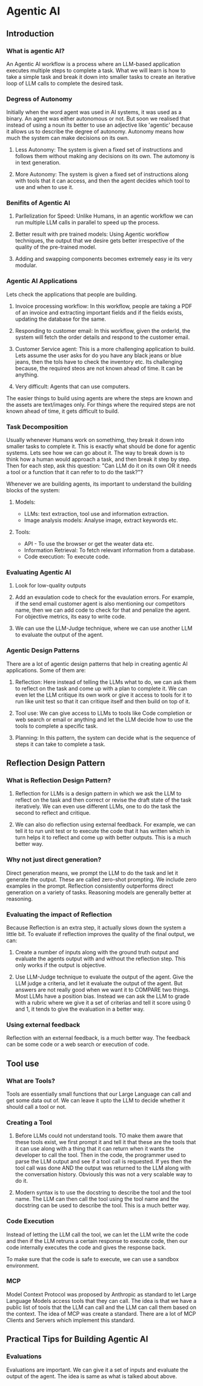 # Agentic AI

## Introduction

### What is agentic AI?

An Agentic AI workflow is a process where an LLM-based application executes multiple steps to complete a task. What we will learn is how to take a simple task and break it down into smaller tasks to create an iterative loop of LLM calls to complete the desired task.

### Degress of Autonomy

Initially when the word agent was used in AI systems, it was used as a binary. An agent was either autonomous or not. But soon we realised that instead of using a noun its better to use an adjective like 'agentic' because it allows us to describe the degree of autonomy. Autonomy means how much the system can make decisions on its own.

1. Less Autonomy: The system is given a fixed set of instructions and follows them without making any decisions on its own. The automony is in text generation.

2. More Autonomy: The system is given a fixed set of instructions along with tools that it can access, and then the agent decides which tool to use and when to use it.

### Benifits of Agentic AI

1. Parllelization for Speed: Unlike Humans, in an agentic workflow we can run multiple LLM calls in parallel to speed up the process.

2. Better result with pre trained models: Using Agentic workflow techniques, the output that we desire gets better irrespective of the quality of the pre-trained model.

3. Adding and swapping components becomes extremely easy ie its very modular.

### Agentic AI Applications

Lets check the applications that people are building.

1. Invoice processing workflow: In this workflow, people are taking a PDF of an invoice and extracting important fields and if the fields exists, updating the database for the same.

2. Responding to customer email: In this workflow, given the orderId, the system will fetch the order details and respond to the customer email.

3. Customer Service agent: This is a more challenging application to build. Lets assume the user asks for do you have any black jeans or blue jeans, then the tols have to check the inventory etc. Its challenging because, the required steos are not known ahead of time. It can be anything.

4. Very difficult: Agents that can use computers.

The easier things to build using agents are where the steps are known and the assets are text/images only. For things where the required steps are not known ahead of time, it gets difficult to build.

### Task Decomposition

Usually whenever Humans work on somethimg, they break it down into smaller tasks to complete it. This is exactly what should be done for agentic systems. Lets see how we can go about it. The way to break down is to think how a human would approach a task, and then break it step by step. Then for each step, ask this question: "Can LLM do it on its own OR it needs a tool or a function that it can refer to to do the task?"?

Whenever we are building agents, its important to understand the building blocks of the system:

1. Models:

   - LLMs: text extraction, tool use and information extraction.
   - Image analysis models: Analyse image, extract keywords etc.

2. Tools:
   - API - To use the browser or get the weater data etc.
   - Information Retrieval: To fetch relevant information from a database.
   - Code execution: To execute code.

### Evaluating Agentic AI

1. Look for low-quality outputs
2. Add an evaulation code to check for the evaulation errors. For example, if the send email customer agent is also mentioning our competitors name, then we can add code to check for that and penalize the agent. For objective metrics, its easy to write code.

3. We can use the LLM-Judge technique, where we can use another LLM to evaluate the output of the agent.

### Agentic Design Patterns

There are a lot of agentic design patterns that help in creating agentic AI applications. Some of them are:

1. Reflection: Here instead of telling the LLMs what to do, we can ask them to reflect on the task and come up with a plan to complete it. We can even let the LLM critique its own work or give it access to tools for it to run like unit test so that it can critique itself and then build on top of it.

2. Tool use: We can give access to LLMs to tools like Code completion or web search or email or anything and let the LLM decide how to use the tools to complete a specific task.

3. Planning: In this pattern, the system can decide what is the sequence of steps it can take to complete a task.

## Reflection Design Pattern

### What is Reflection Design Pattern?

1. Reflection for LLMs is a design pattern in which we ask the LLM to reflect on the task and then correct or revise the draft state of the task iteratively. We can even use different LLMs, one to do the task the second to reflect and critique.

2. We can also do reflection using external feedback. For example, we can tell it to run unit test or to execute the code that it has written which in turn helps it to reflect and come up with better outputs. This is a much better way.

### Why not just direct generation?

Direct generation means, we prompt the LLM to do the task and let it generate the output. These are called zero-shot prompting. We include zero examples in the prompt. Reflection consistently outperforms direct generation on a variety of tasks. Reasoning models are generally better at reasoning.

### Evaluating the impact of Reflection

Because Reflection is an extra step, it actually slows down the system a little bit. To evaluate if reflection improves the quality of the final output, we can:

1. Create a number of inputs along with the ground truth output and evaluate the agents output with and without the reflection step. This only works if the output is objective.

2. Use LLM-Judge technique to evaluate the output of the agent. Give the LLM judge a criteria, and let it evaluate the output of the agent. But answers are not really good when we want it to COMPARE two things. Most LLMs have a position bias. Instead we can ask the LLM to grade with a rubric where we give it a set of criterias and tell it score using 0 and 1, it tends to give the evaluation in a better way.

### Using external feedback

Reflection with an external feedback, is a much better way. The feedback can be some code or a web search or execution of code.

## Tool use

### What are Tools?

Tools are essentially small functions that our Large Language can call and get some data out of. We can leave it upto the LLM to decide whether it should call a tool or not.

### Creating a Tool

1. Before LLMs could not understand tools. TO make them aware that these tools exist, we first prompt it and tell it that these are the tools that it can use along with a thing that it can return when it wants the developer to call the tool. Then in the code, the programmer used to parse the LLM output and see if a tool call is requested. If yes then the tool call was done AND the output was returned to the LLM along with the conversation history. Obviously this was not a very scalable way to do it.

2. Modern syntax is to use the docstring to describe the tool and the tool name. The LLM can then call the tool using the tool name and the docstring can be used to describe the tool. This is a much better way.

### Code Execution

Instead of letting the LLM call the tool, we can let the LLM write the code and then if the LLM retruns a certain response to execute code, then our code internally executes the code and gives the response back.

To make sure that the code is safe to execute, we can use a sandbox environment.

### MCP

Model Context Protocol was proposed by Anthropic as standard to let Large Language Models access tools that they can call. The idea is that we have a public list of tools that the LLM can call and the LLM can call them based on the context. The idea of MCP was create a standard. There are a lot of MCP Clients and Servers which implement this standard.

## Practical Tips for Building Agentic AI

### Evaluations

Evaluations are important. We can give it a set of inputs and evaluate the output of the agent. The idea is same as what is talked about above.
